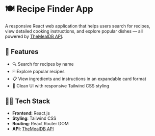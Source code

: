 # 🍽️ Recipe Finder App

A responsive React web application that helps users search for recipes, view detailed cooking instructions, and explore popular dishes — all powered by [TheMealDB API](https://www.themealdb.com/).

## 🚀 Features

- 🔍 Search for recipes by name
- 🃏 Explore popular recipes
- 📋 View ingredients and instructions in an expandable card format
- 🎨 Clean UI with responsive Tailwind CSS styling


## 🧑‍💻 Tech Stack

- **Frontend**: React.js
- **Styling**: Tailwind CSS
- **Routing**: React Router DOM
- **API**: [TheMealDB API](https://www.themealdb.com/)
